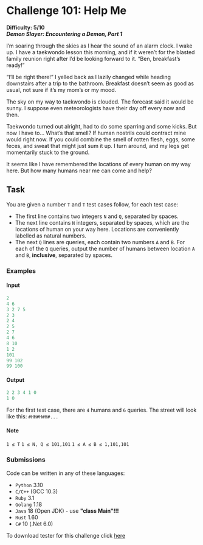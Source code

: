 # Challenge 101: Help Me

**Difficulty: 5/10**  
***Demon Slayer: Encountering a Demon, Part 1***

I’m soaring through the skies as I hear the sound of an alarm clock. I wake up. I have a taekwondo lesson this morning, and if it weren’t for the blasted family reunion right after I’d be looking forward to it. “Ben, breakfast’s ready!”

“I’ll be right there!” I yelled back as I lazily changed while heading downstairs after a trip to the bathroom. Breakfast doesn’t seem as good as usual, not sure if it’s my mom’s or my mood.

The sky on my way to taekwondo is clouded. The forecast said it would be sunny. I suppose even meteorologists have their day off every now and then.

Taekwondo turned out alright, had to do some sparring and some kicks. But now I have to… What’s that smell? If human nostrils could contract mine would right now. If you could combine the smell of rotten flesh, eggs, some feces, and sweat that might just sum it up. I turn around, and my legs get momentarily stuck to the ground.

It seems like I have remembered the locations of every human on my way here. But how many humans near me can come and help?

## Task

You are given a number `T` and `T` test cases follow, for each test case:

- The first line contains two integers `N` and `Q`, separated by spaces.
- The next line contains `N` integers, separated by spaces, which are the locations of human on your way here. Locations are conveniently labelled as natural numbers.
- The next `Q` lines are queries, each contain two numbers `A` and `B`. For each of the `Q` queries, output the number of humans between location `A` and `B`, **inclusive**, separated by spaces.

### Examples

#### Input

```rs
2
4 6
3 2 7 5
2 3
2 4
2 5
2 7
4 6
8 10
1 2
101
99 102
99 100
```

#### Output

```rs
2 2 3 4 1 0
1 0
```

For the first test case, there are `4` humans and `6` queries.
The street will look like this: `#HH#H#H#...`

#### Note

`1 ≤ T`
`1 ≤ N, Q ≤ 101,101`
`1 ≤ A ≤ B ≤ 1,101,101`

### Submissions

Code can be written in any of these languages:

- `Python` 3.10
- `C/C++` (GCC 10.3)
- `Ruby` 3.1
- `Golang` 1.18
- `Java` 18 (Open JDK) - use **"class Main"!!!**
- `Rust` 1.60
- `C#` 10 (.Net 6.0)

To download tester for this challenge click [here](https://downgit.github.io/#/home?url=https://github.com/Pomroka/TWT_Challenges_Tester/tree/main/PreviousChallenges/Challenge_101)
